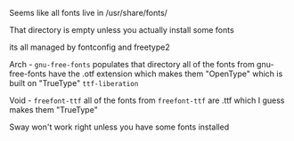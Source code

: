 Seems like all fonts live in /usr/share/fonts/

That directory is empty unless you actually install some fonts

its all managed by fontconfig and freetype2

Arch - `gnu-free-fonts` populates that directory
all of the fonts from gnu-free-fonts have the .otf extension which makes them "OpenType" which is built on "TrueType"
`ttf-liberation`

Void - `freefont-ttf`
all of the fonts from `freefont-ttf` are .ttf which I guess makes them "TrueType"

Sway won't work right unless you have some fonts installed


